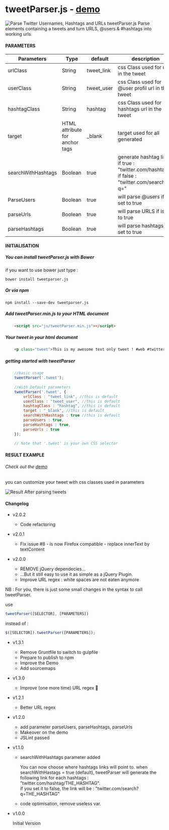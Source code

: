 tweetParser.js - [demo](http://vincentloy.github.io/tweetParser.js/)
==================
![Parse Twitter Usernames, Hashtags and URLs](https://farm1.staticflickr.com/420/18350171613_b3f9c26641_b.jpg)
tweetParser.js Parse elements containing a tweets and turn URLS, @users &amp; #hashtags into working urls



#### PARAMETERS

| Parameters | Type | default | description |
| ------------- | ----------- | ----------- | ----------- |
| urlClass  | String | tweet_link | css Class used for url in the tweet |
| userClass | String | tweet_user | css Class used for @user profil url in the tweet |
| hashtagClass | String | hashtag | css Class used for hashtags url in the tweet |
| target | HTML attribute for anchor tags | _blank | target used for all <a> generated |
| searchWithHashtags | Boolean | true | generate hashtag link, if true : "twitter.com/hashtag/", if false : "twitter.com/search?q=" |
| ParseUsers | Boolean | true | will parse @users if is set to true |
| parseUrls | Boolean | true | will parse URLS if is set to true |
| parseHashtags | Boolean | true | will parse hashtags if is set to true |

#### INITIALISATION

##### You can install tweetParser.js with Bower
if you want to use bower just type :
```
bower install tweetparser.js
```

##### Or via npm
```
npm install --save-dev tweetparser.js
```

##### Add tweetParser.min.js to your HTML document
```html
    <script src="js/tweetParser.min.js"></script>
```


##### Your tweet in your html document
```html
    <p class="tweet">This is my awesome text only tweet ! #web #twitter @twitter http://www.twitter.com/ !!</p>
 ```
 
 
##### getting started with tweetParser

```javascript   
    //basic usage
    tweetParser('.tweet');
    
    //With Default parameters
    tweetParser('.tweet', {
        urlClass : "tweet_link", //this is default
        userClass : "tweet_user", //this is default
        hashtagClass : "hashtag", //this is default
        target : "_blank", //this is default
        searchWithHashtags : true //this is default
        parseUsers : true,
        parseHashtags : true,
        parseUrls : true
    });
    
    // Note that '.tweet' is your own CSS selector
```

#### RESULT EXAMPLE
###### Check out the [demo](http://vincentloy.github.io/tweetParser.js/)
you can customize your tweet with css classes used in parameters

![Result After parsing tweets](https://farm9.staticflickr.com/8670/15852276268_221f9f8b85_o.png)


#### Changelog
+ v2.0.2
  * Code refactoring

+ v2.0.1
  * Fix issue #8 - is now Firefox compatible - replace innerText by textContent

+ v2.0.0
  * REMOVE jQuery dependecies...
  * ...But it still easy to use it as simple as a jQuery Plugin.
  * Improve URL regex : white spaces are not eaten anymore

NB : For you, there is just some small changes in the syntax to call tweetParser.

use 
```javascript
tweetParser([SELECTOR], [PARAMETERS])
``` 
instead of : 
```javascript
$([SELECTOR]).tweetParser([PARAMETERS]);
``` 

+ v1.3.1
  * Remove Gruntfile to switch to gulpfile
  * Prepare to publish to npm
  * Improve the Demo
  * Add sourcemaps

+ v1.3.0
  * Improve (one more time) URL regex :raised_hands:

+ v1.2.1
  * Better URL regex

+ v1.2.0
  * add parameter parseUsers, parseHashtags, parseUrls
  * Makeover on the demo
  * JSLint passed

+ v1.1.0
  * searchWithHashtags parameter added

    You can now choose where hashtags links will point to.
    when searchWithHastags = true (default), tweetParser will generate the following link for each hashtags : "twitter.com/hashtag/THE_HASHTAG".  
    if you set it to false, the link will be : "twitter.com/search?q=THE_HASHTAG"
   
  * code optimisation, remove useless var.
  
+ v1.0.0

   Initial Version
